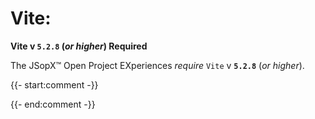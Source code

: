 ﻿
# Vite:

**Vite v `5.2.8` (_or higher_) Required**

The JSopX™ Open Project EXperiences _require_ `Vite` v **`5.2.8`** (_or higher_). 

{{- start:comment -}}
<!-- START JSOPX NOVA DOCX HEADER
group: 'Technologies'
subGroup: 'Vite'
isDraft: false
isProductionReady: true
toc: true
END JSOPX NOVA DOCX HEADER -->
{{- end:comment -}}